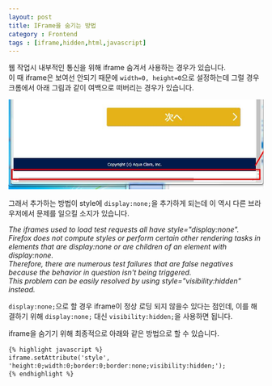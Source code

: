 ```yaml
---
layout: post
title: IFrame을 숨기는 방법
category : Frontend
tags : [iframe,hidden,html,javascript]
---
```


웹 작업시 내부적인 통신을 위해 iframe 숨겨서 사용하는 경우가 있습니다.   
이 때 iframe은 보여선 안되기 때문에 `width=0, height=0`으로 설정하는데 그럴 경우 크롬에서 아래 그림과 같이 여백으로 떠버리는 경우가 있습니다.     

![iframe이 공백으로 보이는 현상](/assets/img/web/iframe-hidden/1.png)

그래서 추가하는 방법이 style에 `display:none;`을 추가하게 되는데 이 역시 다른 브라우저에서 문제를 일으킬 소지가 있습니다.

_The iframes used to load test requests all have style="display:none".     
Firefox does not compute styles or perform certain other rendering tasks in elements that are display:none or are children of an element with display:none.      
Therefore, there are numerous test failures that are false negatives because the behavior in question isn't being triggered.     
This problem can be easily resolved by using style="visibility:hidden" instead._

`display:none;`으로 할 경우 iframe이 정상 로딩 되지 않을수 있다는 점인데, 이를 해결하기 위해 `display:none;` 대신 `visibility:hidden;`을 사용하면 됩니다.

iframe을 숨기기 위해 최종적으로 아래와 같은 방법으로 할 수 있습니다.

    {% highlight javascript %}
    iframe.setAttribute('style', 'height:0;width:0;border:0;border:none;visibility:hidden;');
    {% endhighlight %}
